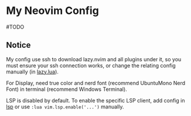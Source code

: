 # My Neovim Config
#TODO

## Notice
My config use ssh to download lazy.nvim and all plugins under it, so you must ensure your ssh connection works, or change the relating config manually (in [lazy.lua](lua/lazy_config/init.lua)).

For Display, need true color and nerd font (recommend UbuntuMono Nerd Font) in terminal (recommend Windows Terminal).

LSP is disabled by default. To enable the specific LSP client, add config in [lsp](lua/config/lsp.lua) or use `:lua vim.lsp.enable('...')` manually.

